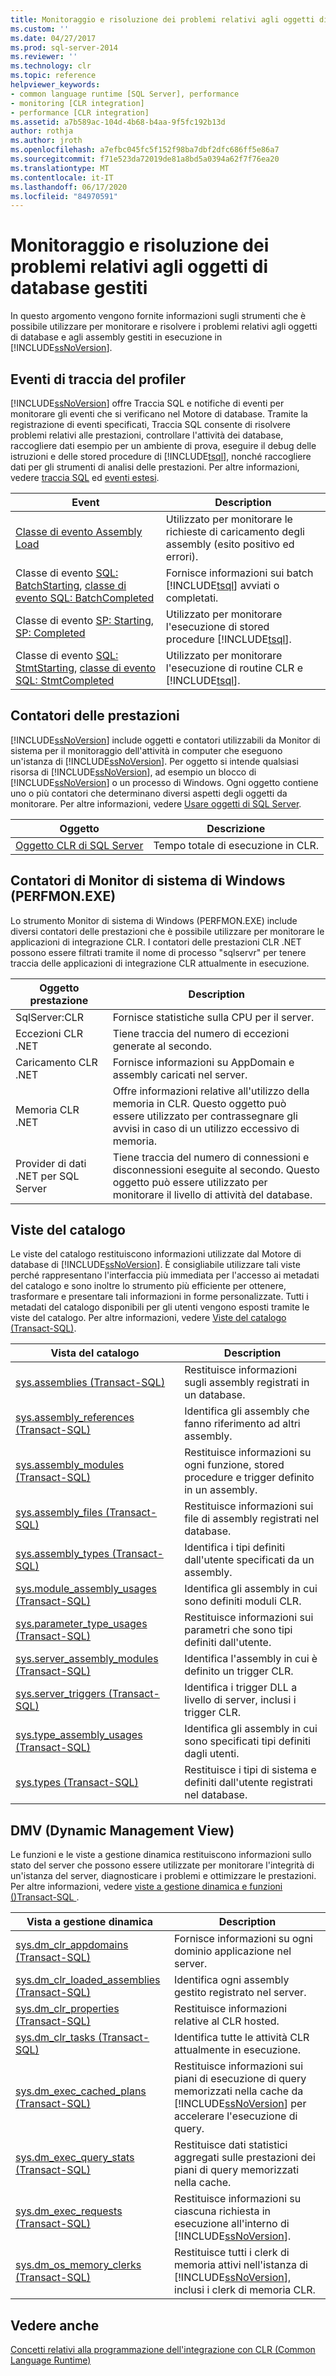 ```yaml
---
title: Monitoraggio e risoluzione dei problemi relativi agli oggetti di database gestiti | Microsoft Docs
ms.custom: ''
ms.date: 04/27/2017
ms.prod: sql-server-2014
ms.reviewer: ''
ms.technology: clr
ms.topic: reference
helpviewer_keywords:
- common language runtime [SQL Server], performance
- monitoring [CLR integration]
- performance [CLR integration]
ms.assetid: a7b589ac-104d-4b68-b4aa-9f5fc192b13d
author: rothja
ms.author: jroth
ms.openlocfilehash: a7efbc045fc5f152f98ba7dbf2dfc686ff5e86a7
ms.sourcegitcommit: f71e523da72019de81a8bd5a0394a62f7f76ea20
ms.translationtype: MT
ms.contentlocale: it-IT
ms.lasthandoff: 06/17/2020
ms.locfileid: "84970591"
---
```

# <a name="monitoring-and-troubleshooting-managed-database-objects"></a>Monitoraggio e risoluzione dei problemi relativi agli oggetti di database gestiti
  In questo argomento vengono fornite informazioni sugli strumenti che è possibile utilizzare per monitorare e risolvere i problemi relativi agli oggetti di database e agli assembly gestiti in esecuzione in [!INCLUDE[ssNoVersion](../../../includes/ssnoversion-md.md)].  
  
## <a name="profiler-trace-events"></a>Eventi di traccia del profiler  
 [!INCLUDE[ssNoVersion](../../../includes/ssnoversion-md.md)] offre Traccia SQL e notifiche di eventi per monitorare gli eventi che si verificano nel Motore di database. Tramite la registrazione di eventi specificati, Traccia SQL consente di risolvere problemi relativi alle prestazioni, controllare l'attività dei database, raccogliere dati esempio per un ambiente di prova, eseguire il debug delle istruzioni e delle stored procedure di [!INCLUDE[tsql](../../../includes/tsql-md.md)], nonché raccogliere dati per gli strumenti di analisi delle prestazioni. Per altre informazioni, vedere [traccia SQL](../sql-trace/sql-trace.md) ed [eventi estesi](../extended-events/extended-events.md).  
  
|Event|Description|  
|-----------|-----------------|  
|[Classe di evento Assembly Load](../../database-engine/assembly-load-event-class.md)|Utilizzato per monitorare le richieste di caricamento degli assembly (esito positivo ed errori).|  
|Classe di evento [SQL: BatchStarting](../event-classes/sql-batchstarting-event-class.md), [classe di evento SQL: BatchCompleted](../event-classes/sql-batchcompleted-event-class.md)|Fornisce informazioni sui batch [!INCLUDE[tsql](../../../includes/tsql-md.md)] avviati o completati.|  
|Classe di evento [SP: Starting](../event-classes/sp-starting-event-class.md), [SP: Completed](../event-classes/sp-completed-event-class.md)|Utilizzato per monitorare l'esecuzione di stored procedure [!INCLUDE[tsql](../../../includes/tsql-md.md)].|  
|Classe di evento [SQL: StmtStarting](../event-classes/sql-stmtstarting-event-class.md), [classe di evento SQL: StmtCompleted](../event-classes/sql-stmtcompleted-event-class.md)|Utilizzato per monitorare l'esecuzione di routine CLR e [!INCLUDE[tsql](../../../includes/tsql-md.md)].|  
  
## <a name="performance-counters"></a>Contatori delle prestazioni  
 [!INCLUDE[ssNoVersion](../../../includes/ssnoversion-md.md)] include oggetti e contatori utilizzabili da Monitor di sistema per il monitoraggio dell'attività in computer che eseguono un'istanza di [!INCLUDE[ssNoVersion](../../../includes/ssnoversion-md.md)]. Per oggetto si intende qualsiasi risorsa di [!INCLUDE[ssNoVersion](../../../includes/ssnoversion-md.md)], ad esempio un blocco di [!INCLUDE[ssNoVersion](../../../includes/ssnoversion-md.md)] o un processo di Windows. Ogni oggetto contiene uno o più contatori che determinano diversi aspetti degli oggetti da monitorare. Per altre informazioni, vedere [Usare oggetti di SQL Server](../performance-monitor/use-sql-server-objects.md).  
  
|Oggetto|Descrizione|  
|------------|-----------------|  
|[Oggetto CLR di SQL Server](../performance-monitor/sql-server-clr-object.md)|Tempo totale di esecuzione in CLR.|  
  
## <a name="windows-system-monitor-perfmonexe-counters"></a>Contatori di Monitor di sistema di Windows (PERFMON.EXE)  
 Lo strumento Monitor di sistema di Windows (PERFMON.EXE) include diversi contatori delle prestazioni che è possibile utilizzare per monitorare le applicazioni di integrazione CLR. I contatori delle prestazioni CLR .NET possono essere filtrati tramite il nome di processo "sqlservr" per tenere traccia delle applicazioni di integrazione CLR attualmente in esecuzione.  
  
|Oggetto prestazione|Description|  
|------------------------|-----------------|  
|SqlServer:CLR|Fornisce statistiche sulla CPU per il server.|  
|Eccezioni CLR .NET|Tiene traccia del numero di eccezioni generate al secondo.|  
|Caricamento CLR .NET|Fornisce informazioni su AppDomain e assembly caricati nel server.|  
|Memoria CLR .NET|Offre informazioni relative all'utilizzo della memoria in CLR. Questo oggetto può essere utilizzato per contrassegnare gli avvisi in caso di un utilizzo eccessivo di memoria.|  
|Provider di dati .NET per SQL Server|Tiene traccia del numero di connessioni e disconnessioni eseguite al secondo. Questo oggetto può essere utilizzato per monitorare il livello di attività del database.|  
  
## <a name="catalog-views"></a>Viste del catalogo  
 Le viste del catalogo restituiscono informazioni utilizzate dal Motore di database di [!INCLUDE[ssNoVersion](../../../includes/ssnoversion-md.md)]. È consigliabile utilizzare tali viste perché rappresentano l'interfaccia più immediata per l'accesso ai metadati del catalogo e sono inoltre lo strumento più efficiente per ottenere, trasformare e presentare tali informazioni in forme personalizzate. Tutti i metadati del catalogo disponibili per gli utenti vengono esposti tramite le viste del catalogo. Per altre informazioni, vedere [Viste del catalogo &#40;Transact-SQL&#41;](/sql/relational-databases/system-catalog-views/catalog-views-transact-sql).  
  
|Vista del catalogo|Description|  
|------------------|-----------------|  
|[sys.assemblies &#40;Transact-SQL&#41;](/sql/relational-databases/system-catalog-views/sys-assemblies-transact-sql)|Restituisce informazioni sugli assembly registrati in un database.|  
|[sys.assembly_references &#40;Transact-SQL&#41;](/sql/relational-databases/system-catalog-views/sys-assembly-references-transact-sql)|Identifica gli assembly che fanno riferimento ad altri assembly.|  
|[sys.assembly_modules &#40;Transact-SQL&#41;](/sql/relational-databases/system-catalog-views/sys-assembly-modules-transact-sql)|Restituisce informazioni su ogni funzione, stored procedure e trigger definito in un assembly.|  
|[sys.assembly_files &#40;Transact-SQL&#41;](/sql/relational-databases/system-catalog-views/sys-assembly-files-transact-sql)|Restituisce informazioni sui file di assembly registrati nel database.|  
|[sys.assembly_types &#40;Transact-SQL&#41;](/sql/relational-databases/system-catalog-views/sys-assembly-types-transact-sql)|Identifica i tipi definiti dall'utente specificati da un assembly.|  
|[sys.module_assembly_usages &#40;Transact-SQL&#41;](/sql/relational-databases/system-catalog-views/sys-module-assembly-usages-transact-sql)|Identifica gli assembly in cui sono definiti moduli CLR.|  
|[sys.parameter_type_usages &#40;Transact-SQL&#41;](/sql/relational-databases/system-catalog-views/sys-parameter-type-usages-transact-sql)|Restituisce informazioni sui parametri che sono tipi definiti dall'utente.|  
|[sys.server_assembly_modules &#40;Transact-SQL&#41;](/sql/relational-databases/system-catalog-views/sys-server-assembly-modules-transact-sql)|Identifica l'assembly in cui è definito un trigger CLR.|  
|[sys.server_triggers &#40;Transact-SQL&#41;](/sql/relational-databases/system-catalog-views/sys-server-triggers-transact-sql)|Identifica i trigger DLL a livello di server, inclusi i trigger CLR.|  
|[sys.type_assembly_usages &#40;Transact-SQL&#41;](/sql/relational-databases/system-catalog-views/sys-type-assembly-usages-transact-sql)|Identifica gli assembly in cui sono specificati tipi definiti dagli utenti.|  
|[sys.types &#40;Transact-SQL&#41;](/sql/relational-databases/system-catalog-views/sys-types-transact-sql)|Restituisce i tipi di sistema e definiti dall'utente registrati nel database.|  
  
## <a name="dynamic-management-views"></a>DMV (Dynamic Management View)  
 Le funzioni e le viste a gestione dinamica restituiscono informazioni sullo stato del server che possono essere utilizzate per monitorare l'integrità di un'istanza del server, diagnosticare i problemi e ottimizzare le prestazioni. Per altre informazioni, vedere [viste a gestione dinamica e funzioni &#40;&#41;Transact-SQL ](../views/views.md).  
  
|Vista a gestione dinamica|Description|  
|---------|-----------------|  
|[sys.dm_clr_appdomains &#40;Transact-SQL&#41;](/sql/relational-databases/system-dynamic-management-views/sys-dm-clr-appdomains-transact-sql)|Fornisce informazioni su ogni dominio applicazione nel server.|  
|[sys.dm_clr_loaded_assemblies &#40;Transact-SQL&#41;](/sql/relational-databases/system-dynamic-management-views/sys-dm-clr-loaded-assemblies-transact-sql)|Identifica ogni assembly gestito registrato nel server.|  
|[sys.dm_clr_properties &#40;Transact-SQL&#41;](/sql/relational-databases/system-dynamic-management-views/sys-dm-clr-properties-transact-sql)|Restituisce informazioni relative al CLR hosted.|  
|[sys.dm_clr_tasks &#40;Transact-SQL&#41;](/sql/relational-databases/system-dynamic-management-views/sys-dm-clr-tasks-transact-sql)|Identifica tutte le attività CLR attualmente in esecuzione.|  
|[sys.dm_exec_cached_plans &#40;Transact-SQL&#41;](/sql/relational-databases/system-dynamic-management-views/sys-dm-exec-cached-plans-transact-sql)|Restituisce informazioni sui piani di esecuzione di query memorizzati nella cache da [!INCLUDE[ssNoVersion](../../../includes/ssnoversion-md.md)] per accelerare l'esecuzione di query.|  
|[sys.dm_exec_query_stats &#40;Transact-SQL&#41;](/sql/relational-databases/system-dynamic-management-views/sys-dm-exec-query-stats-transact-sql)|Restituisce dati statistici aggregati sulle prestazioni dei piani di query memorizzati nella cache.|  
|[sys.dm_exec_requests &#40;Transact-SQL&#41;](/sql/relational-databases/system-dynamic-management-views/sys-dm-exec-requests-transact-sql)|Restituisce informazioni su ciascuna richiesta in esecuzione all'interno di [!INCLUDE[ssNoVersion](../../../includes/ssnoversion-md.md)].|  
|[sys.dm_os_memory_clerks &#40;Transact-SQL&#41;](/sql/relational-databases/system-dynamic-management-views/sys-dm-os-memory-clerks-transact-sql)|Restituisce tutti i clerk di memoria attivi nell'istanza di [!INCLUDE[ssNoVersion](../../../includes/ssnoversion-md.md)], inclusi i clerk di memoria CLR.|  
  
## <a name="see-also"></a>Vedere anche  
 [Concetti relativi alla programmazione dell'integrazione con CLR &#40;Common Language Runtime&#41;](../../relational-databases/clr-integration/common-language-runtime-clr-integration-programming-concepts.md)  
  
  
